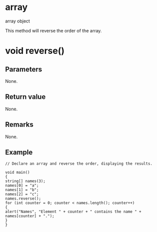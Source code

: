 # array

array object

  


This method will reverse the order of the array.  


# void reverse()

## Parameters

None.

## Return value

None.

## Remarks

None.

## Example


```
// Declare an array and reverse the order, displaying the results.

void main()
{
string[] names(3);
names[0] = "a";
names[1] = "b";
names[2] = "c";
names.reverse();
for (int counter = 0; counter < names.length(); counter++)
{
alert("Names", "Element " + counter + " contains the name " + names[counter] + ".");
}
}

```
